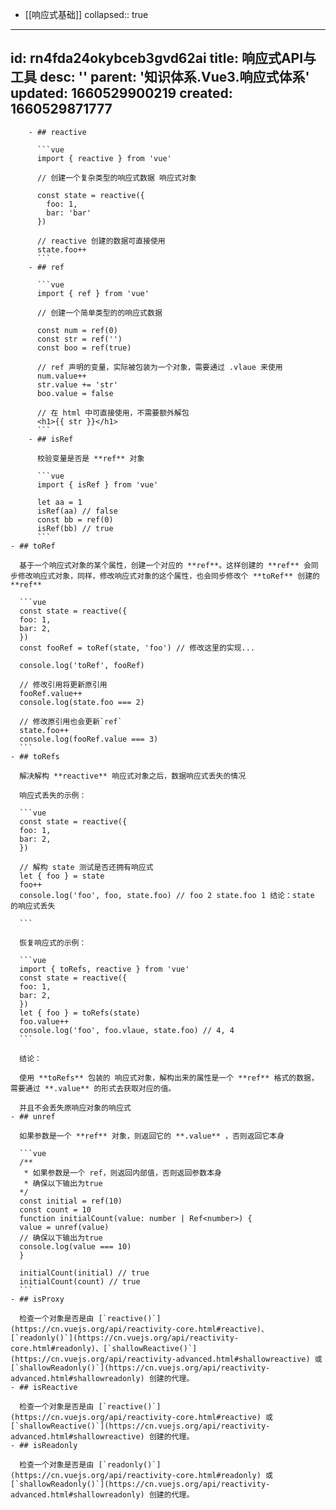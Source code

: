 - [[响应式基础]]
  collapsed:: true
---
id: rn4fda24okybceb3gvd62ai
title: 响应式API与工具
desc: ''
parent: '知识体系.Vue3.响应式体系'
updated: 1660529900219
created: 1660529871777
---

		- ## reactive
		  
		  ```vue
		  import { reactive } from 'vue'
		  
		  // 创建一个复杂类型的响应式数据 响应式对象
		  
		  const state = reactive({
		  	foo: 1,
		  	bar: 'bar'
		  })
		  
		  // reactive 创建的数据可直接使用
		  state.foo++
		  ```
		- ## ref
		  
		  ```vue
		  import { ref } from 'vue'
		  
		  // 创建一个简单类型的的响应式数据
		  
		  const num = ref(0)
		  const str = ref('')
		  const boo = ref(true)
		  
		  // ref 声明的变量，实际被包装为一个对象，需要通过 .vlaue 来使用
		  num.value++
		  str.value += 'str'
		  boo.value = false
		  
		  // 在 html 中可直接使用，不需要额外解包
		  <h1>{{ str }}</h1>
		  ```
		- ## isRef
		  
		  校验变量是否是 **ref** 对象
		  
		  ```vue
		  import { isRef } from 'vue'
		  
		  let aa = 1
		  isRef(aa) // false
		  const bb = ref(0)
		  isRef(bb) // true
		  ```
	- ## toRef
	  
	  基于一个响应式对象的某个属性，创建一个对应的 **ref**。这样创建的 **ref** 会同步修改响应式对象，同样，修改响应式对象的这个属性，也会同步修改个 **toRef** 创建的 **ref**
	  
	  ```vue
	  const state = reactive({
	  foo: 1,
	  bar: 2,
	  })
	  const fooRef = toRef(state, 'foo') // 修改这里的实现...
	  
	  console.log('toRef', fooRef)
	  
	  // 修改引用将更新原引用
	  fooRef.value++
	  console.log(state.foo === 2)
	  
	  // 修改原引用也会更新`ref`
	  state.foo++
	  console.log(fooRef.value === 3)
	  ```
	- ## toRefs
	  
	  解决解构 **reactive** 响应式对象之后，数据响应式丢失的情况
	  
	  响应式丢失的示例：
	  
	  ```vue
	  const state = reactive({
	  foo: 1,
	  bar: 2,
	  })
	  
	  // 解构 state 测试是否还拥有响应式
	  let { foo } = state
	  foo++
	  console.log('foo', foo, state.foo) // foo 2 state.foo 1 结论：state 的响应式丢失
	  
	  ```
	  
	  恢复响应式的示例：
	  
	  ```vue
	  import { toRefs, reactive } from 'vue'
	  const state = reactive({
	  foo: 1,
	  bar: 2,
	  })
	  let { foo } = toRefs(state)
	  foo.value++
	  console.log('foo', foo.vlaue, state.foo) // 4, 4
	  ```
	  
	  结论：
	  
	  使用 **toRefs** 包装的 响应式对象，解构出来的属性是一个 **ref** 格式的数据，需要通过 **.value** 的形式去获取对应的值。
	  
	  并且不会丢失原响应对象的响应式
	- ## unref
	  
	  如果参数是一个 **ref** 对象，则返回它的 **.value** ，否则返回它本身
	  
	  ```vue
	  /**
	   * 如果参数是一个 ref，则返回内部值，否则返回参数本身
	   * 确保以下输出为true
	  */
	  const initial = ref(10)
	  const count = 10
	  function initialCount(value: number | Ref<number>) {
	  value = unref(value)
	  // 确保以下输出为true
	  console.log(value === 10)
	  }
	  
	  initialCount(initial) // true
	  initialCount(count) // true
	  ```
	- ## isProxy
	  
	  检查一个对象是否是由 [`reactive()`](https://cn.vuejs.org/api/reactivity-core.html#reactive)、[`readonly()`](https://cn.vuejs.org/api/reactivity-core.html#readonly)、[`shallowReactive()`](https://cn.vuejs.org/api/reactivity-advanced.html#shallowreactive) 或 [`shallowReadonly()`](https://cn.vuejs.org/api/reactivity-advanced.html#shallowreadonly) 创建的代理。
	- ## isReactive
	  
	  检查一个对象是否是由 [`reactive()`](https://cn.vuejs.org/api/reactivity-core.html#reactive) 或 [`shallowReactive()`](https://cn.vuejs.org/api/reactivity-advanced.html#shallowreactive) 创建的代理。
	- ## isReadonly
	  
	  检查一个对象是否是由 [`readonly()`](https://cn.vuejs.org/api/reactivity-core.html#readonly) 或 [`shallowReadonly()`](https://cn.vuejs.org/api/reactivity-advanced.html#shallowreadonly) 创建的代理。